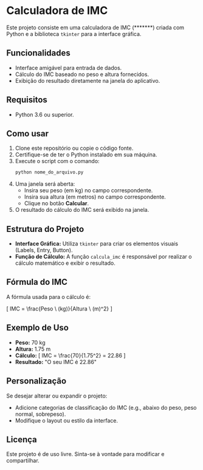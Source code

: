 # Calculadora de IMC

Este projeto consiste em uma calculadora de IMC (\*\*\*\*\*\*\*) criada com Python e a biblioteca `tkinter` para a interface gráfica.

## Funcionalidades

- Interface amigável para entrada de dados.
- Cálculo do IMC baseado no peso e altura fornecidos.
- Exibição do resultado diretamente na janela do aplicativo.

## Requisitos

- Python 3.6 ou superior.

## Como usar

1. Clone este repositório ou copie o código fonte.
2. Certifique-se de ter o Python instalado em sua máquina.
3. Execute o script com o comando:
   ```bash
   python nome_do_arquivo.py
   ```
4. Uma janela será aberta:
   - Insira seu peso (em kg) no campo correspondente.
   - Insira sua altura (em metros) no campo correspondente.
   - Clique no botão **Calcular**.
5. O resultado do cálculo do IMC será exibido na janela.

## Estrutura do Projeto

- **Interface Gráfica:** Utiliza `tkinter` para criar os elementos visuais (Labels, Entry, Button).
- **Função de Cálculo:** A função `calcula_imc` é responsável por realizar o cálculo matemático e exibir o resultado.

## Fórmula do IMC

A fórmula usada para o cálculo é:

\[ IMC = \frac{Peso \ (kg)}{Altura \ (m)^2} \]

## Exemplo de Uso

- **Peso:** 70 kg
- **Altura:** 1.75 m
- **Cálculo:**
  \[ IMC = \frac{70}{1.75^2} = 22.86 \]
- **Resultado:** "O seu IMC é 22.86"

## Personalização

Se desejar alterar ou expandir o projeto:

- Adicione categorias de classificação do IMC (e.g., abaixo do peso, peso normal, sobrepeso).
- Modifique o layout ou estilo da interface.

## Licença

Este projeto é de uso livre. Sinta-se à vontade para modificar e compartilhar.

